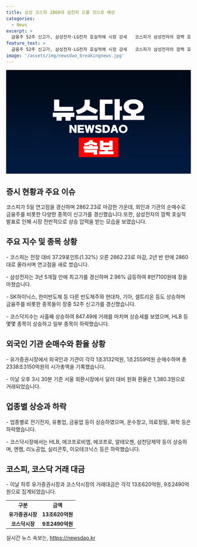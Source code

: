 ```yaml
---
title: 삼성 코스피 2860대 삼천피 오를 것으로 예상
categories:
  - News
excerpt: >
  금융주 52주 신고가, 삼성전자·LG전자 호실적에 시장 강세   코스피가 삼성전자의 깜짝 호실적에 힘입어 2년 5개월 만에 연고점을 경신했고, 삼성전자 및 LG전자 주가 상승으로 금융주들도 52주 신고가를 경신했다. 외국인과 기관이 각각 1조3132억원, 1조2559억원 순매수했으며, 삼성전자 영업이익 상회 및 증시 상승을 견인함. 코스피 시가총액 역대 2번째로 많고, 코스닥도 오름세를 보이며 강세를 유지함.
feature_text: >
  금융주 52주 신고가, 삼성전자·LG전자 호실적에 시장 강세   코스피가 삼성전자의 깜짝 호실적에 힘입어 2년 5개월 만에 연고점을 경신했고, 삼성전자 및 LG전자 주가 상승으로 금융주들도 52주 신고가를 경신했다. 외국인과 기관이 각각 1조3132억원, 1조2559억원 순매수했으며, 삼성전자 영업이익 상회 및 증시 상승을 견인함. 코스피 시가총액 역대 2번째로 많고, 코스닥도 오름세를 보이며 강세를 유지함.
image: '/assets/img/newsdao_breakingnews.jpg'
---
```


<p><img src="/assets/img/newsdao_breakingnews.jpg" alt="flaretime 속보" /></p>

<h2 data-ke-size="size26">증시 현황과 주요 이슈</h2>

<p data-ke-size="size16">코스피가 5일 연고점을 경신하며 2862.23로 마감한 가운데, 외인과 기관의 순매수로 금융주를 비롯한 다양한 종목이 신고가를 경신했습니다.또한, 삼성전자의 깜짝 호실적 발표로 인해 시장 전반적으로 상승 압력을 받는 모습을 보였습니다.</p>

<h2 data-ke-size="size26">주요 지수 및 종목 상황</h2>

<p data-ke-size="size16">- 코스피는 전장 대비 37.29포인트(1.32%) 오른 2862.23로 마감, 2년 반 만에 2860대로 올라서며 연고점을 새로 썼습니다.</p>

<p data-ke-size="size16">- 삼성전자는 3년 5개월 만에 최고가를 경신하며 2.96% 급등하여 8만7100원에 장을 마쳤습니다.</p>

<p data-ke-size="size16">- SK하이닉스, 한미반도체 등 다른 반도체주와 현대차, 기아, 셀트리온 등도 상승하며 금융주를 비롯한 종목들이 장중 52주 신고가를 경신했습니다.</p>

<p data-ke-size="size16">- 코스닥지수는 사흘째 상승하여 847.49에 거래를 마치며 상승세를 보였으며, HLB 등 몇몇 종목이 상승하고 일부 종목이 하락했습니다.</p>

<h2 data-ke-size="size26">외국인 기관 순매수와 환율 상황</h2>

<p data-ke-size="size16">- 유가증권시장에서 외국인과 기관이 각각 1조3132억원, 1조2559억원 순매수하며 총 2338조3150억원의 시가총액을 기록했습니다.</p>

<p data-ke-size="size16">- 이날 오후 3시 30분 기준 서울 외환시장에서 달러 대비 원화 환율은 1,380.3원으로 거래되었습니다.</p>

<h2 data-ke-size="size26">업종별 상승과 하락</h2>

<p data-ke-size="size16">- 업종별로 전기전자, 유통업, 금융업 등이 상승하였으며, 운수창고, 의료정밀, 화학 등은 하락했습니다.</p>

<p data-ke-size="size16">- 코스닥시장에서는 HLB, 에코프로비엠, 에코프로, 알테오젠, 삼천당제약 등이 상승하며, 엔켐, 리노공업, 실리콘투, 이오테크닉스 등은 하락했습니다.</p>

<h2 data-ke-size="size26">코스피, 코스닥 거래 대금</h2>

<p data-ke-size="size16">- 이날 하루 유가증권시장과 코스닥시장의 거래대금은 각각 13조620억원, 9조2490억원으로 집계되었습니다.</p>

<table>
    <tbody>
        <tr>
            <td style="text-align: center; height: 17px;"><b>구분</b></td>
            <td style="text-align: center; height: 17px;"><b>금액</b></td>
        </tr>
        <tr>
            <td style="text-align: center; height: 17px;"><b>유가증권시장</b></td>
            <td style="text-align: center; height: 17px;"><b>13조620억원</b></td>
        </tr>
        <tr>
            <td style="text-align: center; height: 17px;"><b>코스닥시장</b></td>
            <td style="text-align: center; height: 17px;"><b>9조2490억원</b></td>
        </tr>
    </tbody>
</table>
실시간 뉴스 속보는, <a href="https://newsdao.kr" rel="dofollow">https://newsdao.kr</a>



